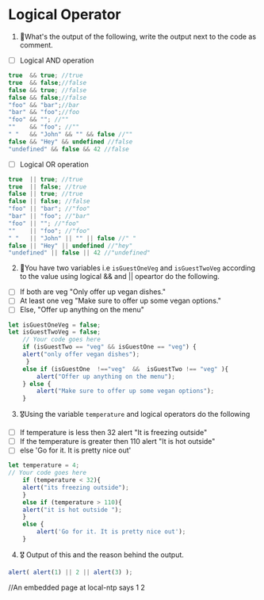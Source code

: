 # Logical Operator

1. 🥇What's the output of the following, write the output next to the code as comment.

* [ ] Logical AND operation

```js
true  && true; //true
true  && false;//false
false && true; //false
false && false;//false
"foo" && "bar";//bar
"bar" && "foo";//foo
"foo" && ""; //""
""    && "foo"; //""
" "   && "John" && "" && false //""
false && "Hey" && undefined //false
"undefined" && false && 42 //false
```

* [ ] Logical OR operation
```js
true  || true; //true
true  || false; //true
false || true; //true
false || false; //false
"foo" || "bar"; //"foo"
"bar" || "foo"; //"bar"
"foo" || ""; //"foo"
""    || "foo"; //"foo"
" "   || "John" || "" || false //" "
false || "Hey" || undefined //"hey"
"undefined" || false || 42 //"undefined"
```

2. 🥈You have two variables i.e `isGuestOneVeg` and  `isGuestTwoVeg` according to the value using logical && and || opeartor do the following.

* [ ] If both are veg "Only offer up vegan dishes."
* [ ] At least one veg  "Make sure to offer up some vegan options."
* [ ] Else, "Offer up anything on the menu"
```js
let isGuestOneVeg = false;
let isGuestTwoVeg = false;
    // Your code goes here
    if (isGuestTwo == "veg" && isGuestOne == "veg") {
	alert("only offer vegan dishes");
     }
	else if (isGuestOne  !=="veg"  &&  isGuestTwo !== "veg" ){
		alert("Offer up anything on the menu");
	} else {
		alert("Make sure to offer up some vegan options");
	}
```


3. 🎖Using the variable `temperature` and logical operators do the following
* [ ] If temperature is less then 32 alert "It is freezing outside"
* [ ] If the temperature is greater then 110 alert "It is hot outside"
* [ ] else 'Go for it. It is pretty nice out'
```js
let temperature = 4;
// Your code goes here
    if (temperature < 32){
	alert("its freezing outside");
	} 
    else if (temperature > 110){
	alert("it is hot outside ");
	}
	else {
		alert('Go for it. It is pretty nice out');
	}
```

4. 🎖 Output of this and the reason behind the output.
```js
alert( alert(1) || 2 || alert(3) );
```
//An embedded page at local-ntp says
    1
    2